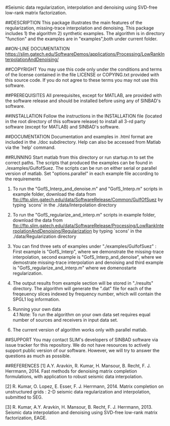 #Seismic data regularization, interpolation and denoising using SVD-free low-rank matrix factorization.

##DESCRIPTION
This package illustrates the main features of the regularization, missing-trace 
    interpolation and denoising. This package includes 1) the algorithm 
    2) synthetic examples. The algorithm is in directory "function" 
    and the examples are in "examples",both under current folder.

##ON-LINE DOCUMENTATION
<https://slim.gatech.edu/SoftwareDemos/applications/Processing/LowRankInterpolationAndDenoising/>

##COPYRIGHT
You may use this code only under the conditions and terms of the
    license contained in the file LICENSE or COPYING.txt provided with
    this source code. If you do not agree to these terms you may not
    use this software.

##PREREQUISITES
All prerequisites, except for MATLAB, are provided with the
    software release and should be installed before using any of
    SINBAD's software.

##INSTALLATION
Follow the instructions in the INSTALLATION file (located in the
    root directory of this software release) to install all 3-rd party
    software (except for MATLAB) and SINBAD's software.

##DOCUMENTATION
Documentation and examples in .html format are included in the ./doc subdirectory.
    Help can also be accessed from Matlab via the `help' command.

##RUNNING
Start matlab from this directory or run startup.m to set the correct paths. The scripts 
     that produced the examples can be found in ./examples/GulfofSuez. The scripts can be run on
     either serial or parallel version of matlab. Set "options.parallel" in each example file
     according to the requirements 

1. To run the "GofS_Interp_and_denoise.m" and "GofS_Interp.m" scripts in example folder, download the data from
    	 <ftp://ftp.slim.gatech.edu/data/SoftwareRelease/Common/GulfOfSuez>
        by typing `scons' in the ./data/Interpolation directory

2. To run the "GofS_regularize_and_interp.m" scripts in example folder, download the data from
    	 <ftp://ftp.slim.gatech.edu/data/SoftwareRelease/Processing/LowRankInterpolationAndDenoising/Regularization>
        by typing `scons' in the ./data/Regularization directory

2. You can find three sets of examples under "./examples/GulfofSuez" : First example
        is "GofS_Interp", where we demonstrate the missing-trace interpolation,
        second example is "GofS_Interp_and_denoise", where we demostrate
        missing-trace interpolation and denoising and third example is "GofS_regularize_and_interp.m"
        where we domenostarte regularization.  

3. The output results from example section will be stored in "./results"
        directory. The algorithm will generate the ".dat" file for each of the freqeuency
        slices indexed by frequency number, which will contain the SPGL1 log
        information.

4. Running your own data<br />
    4.1 Note: To run the algorithm on your own data set requires 
          equal number of sources and receivers in input data set.

5. The current version of algorithm works only with parallel matlab.

##SUPPORT
 You may contact SLIM's developers of SINBAD software via issue tracker for this repository. We do not have resources to actively support public version of our software. However, we will try to answer the questions as much as possible.


##REFERENCES
 [1] A.Y. Aravkin, R. Kumar, H. Mansour, B. Recht, F. J. Herrmann, 2014. Fast methods for denoising matrix completion formulations, with application to robust seismic data interpolation.

 [2] R. Kumar, O. Lopez, E. Esser, F. J. Herrmann, 2014. Matrix completion on unstructured grids : 2-D seismic data regularization and interpolation, submitted to SEG.

 [3] R. Kumar, A.Y. Aravkin, H. Mansour, B. Recht, F. J. Herrmann, 2013. Seismic data interpolation and denoising using SVD-free low-rank matrix factorization, EAGE.
